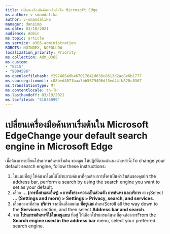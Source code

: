 ```yaml
---
title: เปลี่ยนเครื่องมือค้นหาเริ่มต้นใน Microsoft Edge
ms.author: v-smandalika
author: v-smandalika
manager: dansimp
ms.date: 03/18/2021
audience: Admin
ms.topic: article
ms.service: o365-administration
ROBOTS: NOINDEX, NOFOLLOW
localization_priority: Priority
ms.collection: Adm_O365
ms.custom:
- "8215"
- "9004596"
ms.openlocfilehash: f2974854db467017641d638c8613d2ac8e6b1777
ms.sourcegitcommit: c08bed4071baa3bb5879496df3ed44fb828c8367
ms.translationtype: MT
ms.contentlocale: th-TH
ms.lasthandoff: 03/19/2021
ms.locfileid: "51036999"
---
```

# <a name="change-your-default-search-engine-in-microsoft-edge"></a><span data-ttu-id="9697f-102">เปลี่ยนเครื่องมือค้นหาเริ่มต้นใน Microsoft Edge</span><span class="sxs-lookup"><span data-stu-id="9697f-102">Change your default search engine in Microsoft Edge</span></span>

<span data-ttu-id="9697f-103">เมื่อต้องการเปลี่ยนโปรแกรมค้นหาเริ่มต้น ของคุณ ให้ปฏิบัติตามคําแนะนําเหล่านี้:</span><span class="sxs-lookup"><span data-stu-id="9697f-103">To change your default search engine, follow these instructions:</span></span>
1. <span data-ttu-id="9697f-104">ในแถบที่อยู่ ให้ค้นหาโดยใช้โปรแกรมค้นหาที่คุณต้องการตั้งค่าเป็นค่าเริ่มต้นของคุณ</span><span class="sxs-lookup"><span data-stu-id="9697f-104">In the address bar, perform a search by using the search engine you want to set as your default.</span></span>
2. <span data-ttu-id="9697f-105">เลือก **... (การตั้งค่าและอื่นๆ) >การตั้งค่า>ความเป็นส่วนตัว การค้นหา และบริการ** ต่างๆ</span><span class="sxs-lookup"><span data-stu-id="9697f-105">Select **... (Settings and more) > Settings > Privacy, search, and services**.</span></span>
3. <span data-ttu-id="9697f-106">เลื่อนลงมาที่ส่วน **บริการ** จากนั้นเลือกแถบ **ที่อยู่และ** ค้นหา</span><span class="sxs-lookup"><span data-stu-id="9697f-106">Scroll all the way down to the **Services** section, and then select **Address bar and search**.</span></span>
4. <span data-ttu-id="9697f-107">จาก **โปรแกรมค้นหาที่ใช้ในเมนูแถบ** ที่อยู่ ให้เลือกโปรแกรมค้นหาที่คุณต้องการ</span><span class="sxs-lookup"><span data-stu-id="9697f-107">From the **Search engine used in the address bar** menu, select your preferred search engine.</span></span>


